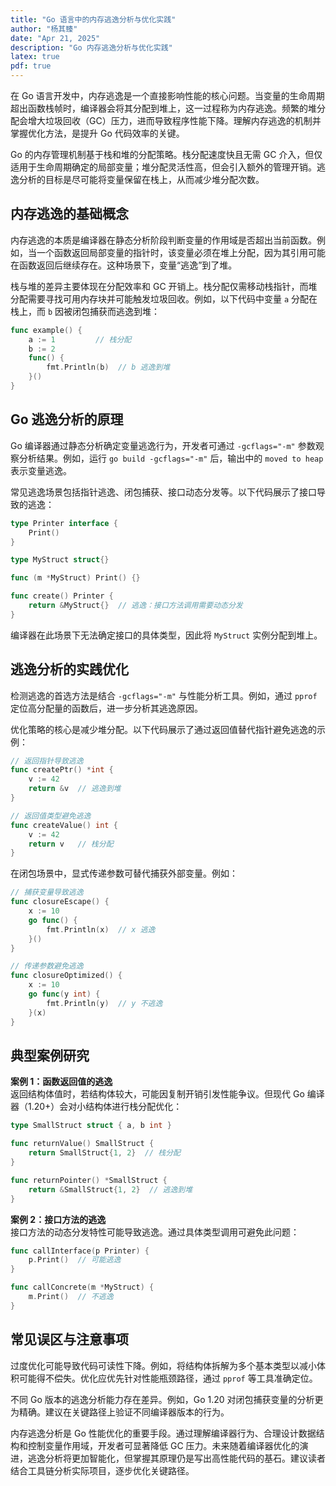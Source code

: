 ```yaml
---
title: "Go 语言中的内存逃逸分析与优化实践"
author: "杨其臻"
date: "Apr 21, 2025"
description: "Go 内存逃逸分析与优化实践"
latex: true
pdf: true
---
```



在 Go 语言开发中，内存逃逸是一个直接影响性能的核心问题。当变量的生命周期超出函数栈帧时，编译器会将其分配到堆上，这一过程称为内存逃逸。频繁的堆分配会增大垃圾回收（GC）压力，进而导致程序性能下降。理解内存逃逸的机制并掌握优化方法，是提升 Go 代码效率的关键。

Go 的内存管理机制基于栈和堆的分配策略。栈分配速度快且无需 GC 介入，但仅适用于生命周期确定的局部变量；堆分配灵活性高，但会引入额外的管理开销。逃逸分析的目标是尽可能将变量保留在栈上，从而减少堆分配次数。

## 内存逃逸的基础概念

内存逃逸的本质是编译器在静态分析阶段判断变量的作用域是否超出当前函数。例如，当一个函数返回局部变量的指针时，该变量必须在堆上分配，因为其引用可能在函数返回后继续存在。这种场景下，变量“逃逸”到了堆。

栈与堆的差异主要体现在分配效率和 GC 开销上。栈分配仅需移动栈指针，而堆分配需要寻找可用内存块并可能触发垃圾回收。例如，以下代码中变量 `a` 分配在栈上，而 `b` 因被闭包捕获而逃逸到堆：

```go
func example() {
    a := 1         // 栈分配
    b := 2
    func() {
        fmt.Println(b)  // b 逃逸到堆
    }()
}
```

## Go 逃逸分析的原理

Go 编译器通过静态分析确定变量逃逸行为，开发者可通过 `-gcflags="-m"` 参数观察分析结果。例如，运行 `go build -gcflags="-m"` 后，输出中的 `moved to heap` 表示变量逃逸。

常见逃逸场景包括指针逃逸、闭包捕获、接口动态分发等。以下代码展示了接口导致的逃逸：

```go
type Printer interface {
    Print()
}

type MyStruct struct{}

func (m *MyStruct) Print() {}

func create() Printer {
    return &MyStruct{}  // 逃逸：接口方法调用需要动态分发
}
```

编译器在此场景下无法确定接口的具体类型，因此将 `MyStruct` 实例分配到堆上。

## 逃逸分析的实践优化

检测逃逸的首选方法是结合 `-gcflags="-m"` 与性能分析工具。例如，通过 `pprof` 定位高分配量的函数后，进一步分析其逃逸原因。

优化策略的核心是减少堆分配。以下代码展示了通过返回值替代指针避免逃逸的示例：

```go
// 返回指针导致逃逸
func createPtr() *int {
    v := 42
    return &v  // 逃逸到堆
}

// 返回值类型避免逃逸
func createValue() int {
    v := 42
    return v   // 栈分配
}
```

在闭包场景中，显式传递参数可替代捕获外部变量。例如：

```go
// 捕获变量导致逃逸
func closureEscape() {
    x := 10
    go func() {
        fmt.Println(x)  // x 逃逸
    }()
}

// 传递参数避免逃逸
func closureOptimized() {
    x := 10
    go func(y int) {
        fmt.Println(y)  // y 不逃逸
    }(x)
}
```

## 典型案例研究

**案例 1：函数返回值的逃逸**  
返回结构体值时，若结构体较大，可能因复制开销引发性能争议。但现代 Go 编译器（1.20+）会对小结构体进行栈分配优化：

```go
type SmallStruct struct { a, b int }

func returnValue() SmallStruct {
    return SmallStruct{1, 2}  // 栈分配
}

func returnPointer() *SmallStruct {
    return &SmallStruct{1, 2}  // 逃逸到堆
}
```

**案例 2：接口方法的逃逸**  
接口方法的动态分发特性可能导致逃逸。通过具体类型调用可避免此问题：

```go
func callInterface(p Printer) {
    p.Print()  // 可能逃逸
}

func callConcrete(m *MyStruct) {
    m.Print()  // 不逃逸
}
```

## 常见误区与注意事项

过度优化可能导致代码可读性下降。例如，将结构体拆解为多个基本类型以减小体积可能得不偿失。优化应优先针对性能瓶颈路径，通过 `pprof` 等工具准确定位。

不同 Go 版本的逃逸分析能力存在差异。例如，Go 1.20 对闭包捕获变量的分析更为精确。建议在关键路径上验证不同编译器版本的行为。


内存逃逸分析是 Go 性能优化的重要手段。通过理解编译器行为、合理设计数据结构和控制变量作用域，开发者可显著降低 GC 压力。未来随着编译器优化的演进，逃逸分析将更加智能化，但掌握其原理仍是写出高性能代码的基石。建议读者结合工具链分析实际项目，逐步优化关键路径。
